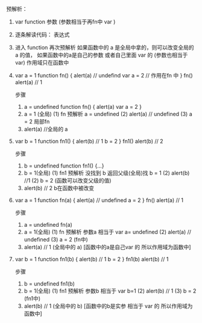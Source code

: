 预解析： 
  1. var function 参数 (参数相当于再fn中 var )
  2. 逐条解读代码：
      表达式
  3. 进入 function 再次预解析
    如果函数中的 a 是全局中拿的，则可以改变全局的 a 的值，
    如果函数中的a是自己的参数 或者自己里面 var 的 (参数也相当于var) 作用域只在函数中
1. var a = 1
    function fn() {
      alert(a) // undefind
      var a = 2 // 作用在fn 中
    }
    fn()
    alert(a) // 1

    步骤
    1. a = undefined function fn() {
      alert(a)
      var a = 2
    }
    2. a = 1 (全局) (1) fn 预解析 a = undefined (2) alert(a) // undefined (3) a = 2 局部fn
    3. alert(a) //全局的 a 



2. var b = 1
    function fn1() {
      alert(b) // 1
      b = 2
    }
    fn1()
    alert(b) // 2

    步骤
    1. b = undefined function fn1() {...} 
    2. b = 1(全局)  (1) fn1 预解析 没找到 b 返回父级(全局)找 b = 1 (2) alert(b) //1 (2) b = 2 (函数可以改变父级的值)
    3. alert(b) // 2  b在函数中被改变


3. var a = 1
    function fn(a) {
      alert(a) // undefined
      a = 2
    }
    fn()
    alert(a) // 1

    步骤
    1. a = undefined fn(a)
    2. a = 1(全局) (1) fn 预解析 参数a 相当于 var a= undefined (2)  alert(a) // undefined (3) a = 2 (fn中)
    3. alert(a) // 1 (全局中的 a)  [函数中的a是自己var 的 所以作用域为函数中]


4. var b = 1
    function fn1(b) {
      alert(b) // 1
      b = 2
    }
    fn1(b)
    alert(b) // 1

    步骤
    1. b = undefined fn1(b)
    2. b = 1(全局) (1) fn1 预解析 参数b 相当于 var b=1 (2)  alert(b) // 1 (3) b = 2 (fn1中)
    3. alert(b) // 1 (全局中的 b)  [函数中的b是实参 相当于 var 的 所以作用域为函数中]
